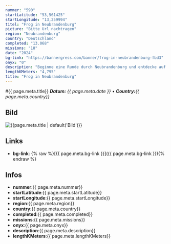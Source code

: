 ```yaml
---
nummer: "590"
startLatitude: "53,561425"
startLongitude: "13,259994"
titel: "Frog in Neubrandenburg"
picture: "Bitte Url nachtragen"
region: "Neubrandenburg"
country: "Deutschland"
completed: "13.068"
missions: "18"
date: "2024"
bg-link: "https://bannergress.com/banner/frog-in-neubrandenburg-fbd3"
onyx: "0"
description: "Beginne eine Runde durch Neubrandenburg und entdecke auf deiner Runde die Sehenswürdigkeiten und Denkmäler der Stadt."
lengthKMeters: "4,795"
title: "Frog in Neubrandenburg"
---
```


#{{ page.meta.title}}
_**Datum:** {{ page.meta.date }} • **Country:**{{ page.meta.country}}_

## Bild
![{{page.meta.title | default('Bild')}}]({{page.meta.picture}})

## Links
- **bg-link**: {% raw %}[{{ page.meta.bg-link }}]({{ page.meta.bg-link }}){% endraw %}

## Infos
- **nummer**:{{ page.meta.nummer}}
- **startLatitude**:{{ page.meta.startLatitude}}
- **startLongitude**:{{ page.meta.startLongitude}}
- **region**:{{ page.meta.region}}
- **country**:{{ page.meta.country}}
- **completed**:{{ page.meta.completed}}
- **missions**:{{ page.meta.missions}}
- **onyx**:{{ page.meta.onyx}}
- **description**:{{ page.meta.description}}
- **lengthKMeters**:{{ page.meta.lengthKMeters}}

